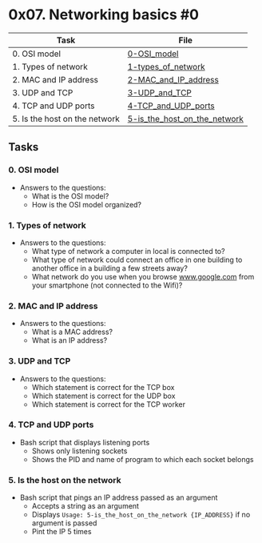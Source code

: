 # 0x07. Networking basics #0

| Task | File |
| ---- | ---- |
| 0. OSI model | [0-OSI_model](./0-OSI_model) |
| 1. Types of network | [1-types_of_network](./1-types_of_network) |
| 2. MAC and IP address | [2-MAC_and_IP_address](./2-MAC_and_IP_address) |
| 3. UDP and TCP | [3-UDP_and_TCP](./3-UDP_and_TCP) |
| 4. TCP and UDP ports | [4-TCP_and_UDP_ports](./4-TCP_and_UDP_ports) |
| 5. Is the host on the network | [5-is_the_host_on_the_network](./5-is_the_host_on_the_network) |

## Tasks
### 0. OSI model
* Answers to the questions:
	* What is the OSI model?
	* How is the OSI model organized?
### 1. Types of network
* Answers to the questions:
	* What type of network a computer in local is connected to?
	* What type of network could connect an office in one building to another office in a building a few streets away?
	* What network do you use when you browse www.google.com from your smartphone (not connected to the Wifi)?
### 2. MAC and IP address
* Answers to the questions:
	* What is a MAC address?
	* What is an IP address?
### 3. UDP and TCP
* Answers to the questions:
	* Which statement is correct for the TCP box
	* Which statement is correct for the UDP box
	* Which statement is correct for the TCP worker
### 4. TCP and UDP ports
* Bash script that displays listening ports
	* Shows only listening sockets
	* Shows the PID and name of program to which each socket belongs
### 5. Is the host on the network
* Bash script that pings an IP address passed as an argument
	* Accepts a string as an argument
	* Displays `Usage: 5-is_the_host_on_the_network {IP_ADDRESS}` if no argument is passed
	* Pint the IP 5 times
